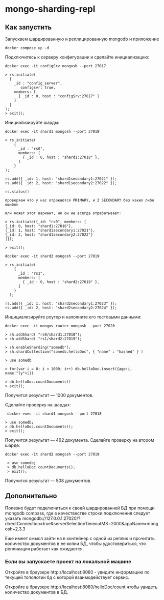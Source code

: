 # mongo-sharding-repl

## Как запустить

Запускаем шардированную и реплицированную mongodb и приложение

```shell
docker compose up -d
```

Подключитесь к серверу конфигурации и сделайте инициализацию:
```shell
docker exec -it configSrv mongosh --port 27017
```

```shell
> rs.initiate(
  {
    _id : "config_server",
       configsvr: true,
    members: [
      { _id : 0, host : "configSrv:27017" }
    ]
  }
);
> exit();
```

Инициализируйте шарды:
```shell
docker exec -it shard1 mongosh --port 27018
```
```shell
> rs.initiate(
    {
      _id : "rs0",
      members: [
        { _id : 0, host : "shard1:27018" },
      ]
    }
);

rs.add({ _id: 1, host: "shard1secondary1:27021" });
rs.add({ _id: 2, host: "shard1secondary2:27022" });

rs.status()

проверяем что у нас отражаются PRIMARY, и 2 SECONDARY без каких либо ошибок

или может этот вариант, но он не всегда отрабатывает:

> rs.initiate({_id: "rs0", members: [
{_id: 0, host: "shard1:27018"},
{_id: 1, host: "shard1secondary1:27021"},
{_id: 2, host: "shard1secondary2:27022"}
]});

> exit();
```

```shell
docker exec -it shard2 mongosh --port 27019
```
```shell
> rs.initiate(
    {
      _id : "rs1",
      members: [
        { _id : 0, host : "shard2:27019" },
      ]
    }
  );

rs.add({ _id: 1, host: "shard2secondary1:27023" });
rs.add({ _id: 2, host: "shard2secondary2:27024" });

```

Инцициализируйте роутер и наполните его тестовыми данными:
```shell
docker exec -it mongos_router mongosh --port 27020
```

```shell
> sh.addShard( "rs0/shard1:27018");
> sh.addShard( "rs1/shard2:27019");

> sh.enableSharding("somedb");
> sh.shardCollection("somedb.helloDoc", { "name" : "hashed" } )

> use somedb

> for(var i = 0; i < 1000; i++) db.helloDoc.insert({age:i, name:"ly"+i})

> db.helloDoc.countDocuments() 
> exit();
```
Получится результат — 1000 документов.

Сделайте проверку на шардах:
```shell
 docker exec -it shard1 mongosh --port 27018
 ```
 ```shell
 > use somedb;
 > db.helloDoc.countDocuments();
 > exit();
```

 Получится результат — 492 документа.
Сделайте проверку на втором шарде:
```shell
docker exec -it shard2 mongosh --port 27019
```
```shell
 > use somedb;
 > db.helloDoc.countDocuments();
 > exit();
```

Получится результат — 508 документов.

## Дополнительно

Полезно будет подключиться к своей шардированной БД при помощи mongodb compass, где в качествестве строки подключения следует указать mongodb://127.0.0.1:27020/?directConnection=true&serverSelectionTimeoutMS=2000&appName=mongosh+2.3.3

Еще имеет смысл зайти на в контейнер с одной из реплик и прочитать количество документов в ее копии БД, чтобы удостовериться, что репликация работает как ожидается.

### Если вы запускаете проект на локальной машине

Откройте в браузере http://localhost:8080 - увидите информацию по текущей топологии бд с которой взаимодействует сервис.

Откройте в браузере http://localhost:8080/helloDoc/count чтобы увидеть количество документов в БД.